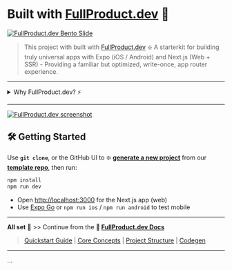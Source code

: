 # Built with [FullProduct.dev](https://fullproduct.dev?v=gh-demo-readme) 🚀

[![FullProduct.dev Bento Slide](https://fullproduct.dev/full-product-dev-bento.jpg)](https://fullproduct.dev?v=gh-demo-readme)

> This project with built with [FullProduct.dev](https://fullproduct.dev?v=gh-demo-readme) ❇️ A starterkit for building truly universal apps with Expo (iOS / Android) and Next.js (Web + SSR) - Providing a familiar but optimized, write-once, app router experience.

---

<details>
<summary>Why FullProduct.dev? ⚡️</summary>

---

## The [FullProduct.dev](https://fullproduct.dev?v=gh-demo-readme) 🚀 Starterkit

- **Universal from the Start 🙌 + Write-once UI:**
  - Build for web, iOS, and Android with a single codebase.
  - No more writing features twice / 3x - 90%+ of your UI and logic = shared across platforms.
  - Use React Native primitives (`View`, `Text`, `Image`) + NativeWind for max portability while still styling your universal UI with Tailwind.

- **The GREEN Stack ✅ for an *Evergreen* project setup:**
  - **G**raphQL, **R**eact-Native, **E**xpo, **N**ext.js.
  - Designed to be powerful, future-proof, flexible, and easy to evolve as your project grows.

- **Copy-Pasteable 📂 - Monorepo Architecture:**
  - Turborepo config already set up for you.
  - Features are organized by domain, not by front-end/back-end split. This makes it easy to copy, reuse, and scale features between projects.
  - Each feature workspace is self-contained: UI, API, models, schemas, utils, and more... All co-located in portable workspace packages.

- **Single Sources of Truth 💎 - The Right Abstractions**
  - Define your data shape once using Zod schemas, and derive or (auto-)generate types, validation, docs, db models, and more from them.
  - Avoid bugs and wasted time by keeping your types, validation, and docs in sync automatically.

- **Universal Data Fetching 🔀 - For Expo and Next.js**
  - GraphQL + React Query for type-safe, cross-platform data fetching.
  - Fetch data the same way on server, browser, and mobile.

- **Modern DX & Codegen ⚙️ - Beyond just the Setup**
  - Built-in code generators for schemas, resolvers, forms, and more.
  - Fast monorepo setup with Turborepo (or use standalone if you prefer).

- **Rich Interactive Docs 📚 - Automatically grow with your project**
  - Full documentation at [fullproduct.dev/docs](https://fullproduct.dev/docs?v=gh-demo-readme)
  - Best practices and guides included in the built-in docs
  - Automatic UI, API and Types docs generation from Zod schemas
  - Easy Onboardings / Handovers, *Great Context for LLMs*

## 🟢 The GREEN Stack:

> 📗 **Docs** at [Fullproduct.dev/docs](https://fullproduct.dev/docs)

The goal of any tech stack should be to stay **'Evergreen'**

- ✅ **GraphQL** - Universal, type-safe data fetching
- ✅ **React-Native** - Write-once UI that feels native
- ✅ **Expo** - Cross-platform app dev (Web / iOS / Android)
- ✅ **EAS** - Effortless builds and deploys to App Stores
- ✅ **Next.js** - Web-vitals and best-in-class SSR / SEO optimization

These are proven and widely supported technologies.

> Paired with TypeScript, Zod, and Tailwind (via Nativewind), this stack is designed to be robust, flexible, and here to stay. While still allowing you the freedom to choose your own Database and other core stack choices.

## 📦 What’s Included? - Demo

- Well-Rounded Universal App Setup (Expo + Next.js)
- Turborepo - Monorepo Workspace Structure
- Universal Routing, (Deep)Linking and Navigation
- Right Abstractions built around Zod as the Single Source of Truth
- GraphQL and API routes with Next.js
- Universal React Query setup - both for Expo and Next

> **Note:** Git Based Plugins (for Auth, DB, Email, Payments, etc.) are coming soon! This base version is designed to be extended with plugins and your own features.

## 💡 Frequently Asked Questions

- **What is FullProduct.dev?**
  - A universal app starterkit to help you launch cross-platform apps faster, with best-in-class DX and monorepo architecture set up and designed for copy-paste.
- **Why use this over other starters?**
  - Most starters are either too opinionated or too barebones. This kit gives you a solid, flexible foundation and is designed for maximum code reuse across platforms, *and projects*.
- **I'm just starting out, should I use it?**
  - If you know the basics of JS/React, this kit will teach you how to build universal apps that can be used in a browser / found in Google, but also be installable from the iOS / Android App Stores.
  - Learning `react-native` and `expo` is a great skill potential employers will appreciate.
  - Built-in docs will help AI coding assistants better understand your project.
- **I'm an experienced dev, why should I use it?**
  - Seniors know the right abstractions can save weeks / months of time. Start with them.
  - Eases onboardings and handovers thanks to built-in docs that automatically grow as you build.
  - Spend less time on boilerplate thanks to our generators and automation scripts.
  - Architecture is designed for copy-paste, maximum reusability, and speed.
- **How do I convince my boss to use this?**
  - Show your non-technical lead the [FullProduct.dev](https://fullproduct.dev?v=gh-demo-readme) website.
  - Direct your technical lead to the [docs](https://fullproduct.dev/docs?v=gh-demo-readme), specifically the [core-concepts](https://fullproduct.dev/docs/core-concepts?v=gh-demo-readme).
  - Highlight the benefits of write-once universal apps: Bigger market share. More trust. Higher margins. Maximum shareability with Universal Deeplinks.
  - Emphasize flexibility to pick + choose your own stack while still having a solid foundation.
- **How is it licensed?**
  - See `LICENSE.md` and the [eula](https://fullproduct.dev/eula?v=gh-demo-readme-license) for the details.
  - Base / demo version is open source, but not full-on open contribution.
  - Premium version and plugins are coming soon for [commercial licensing](https://fullproduct.dev/eula?v=gh-demo-readme-license).

## Built with 💚 - by 🟢 [Thorr ⚡️ @codinsonn.dev](https://codinsonn.dev)

> **Support the project or spread the word by keeping this entire collapsible section intact** 🙏

- [FullProduct.dev Docs](https://fullproduct.dev/docs?v=gh-demo-readme)
- [FullProduct.dev Landing Page - to send to your boss](https://fullproduct.dev?v=gh-demo-readme)
- [Read + Share the Blog](https://fullproduct.dev/blog?v=gh-demo-readme) or [Sponsor me](https://github.com/sponsors/codinsonn)

> ⭐️ Follow me for updates, tips and tricks:

- [codinsonn.dev](https://codinsonn.dev?v=gh-demo-readme) - Personal Website
- Find me as [@codinsonn](https://twitter.com/codinsonn) - e.g. [GitHub](https://github.com/codinsonn) / [Twitter](https://twitter.com/codinsonn)
- ... or as Thorr Stevens on other socials - e.g. [LinkedIn](https://www.linkedin.com/in/thorr-stevens/)

</details>

---

[![FullProduct.dev screenshot](https://github.com/user-attachments/assets/a2eecfd2-7889-4079-944b-1b5af6cf5ddf)](https://fullproduct.dev/demos?v=universal-app-router-pr-docs)

## 🛠 Getting Started

Use **`git clone`**, or the GitHub UI to ❇️ **[generate a new project](https://github.com/new?template_name=green-stack-starter-demo&template_owner=FullProduct-dev)** from our **[template repo](https://github.com/FullProduct-dev/green-stack-starter-demo)**, then run:

```bash
npm install
npm run dev
```

- Open [http://localhost:3000](http://localhost:3000) for the Next.js app (web)
- Use [Expo Go](https://expo.io/client) or `npm run ios` / `npm run android` to test mobile

---

**All set** 🚀 >> Continue from the **📗 [FullProduct.dev Docs](https://fullproduct.dev/docs?v=gh-demo-readme)**

> [Quickstart Guide](https://fullproduct.dev/docs?v=gh-demo-readme) | 
[Core Concepts](https://fullproduct.dev/docs/core-concepts?v=gh-demo-readme) | 
[Project Structure](https://fullproduct.dev/docs/project-structure?v=gh-demo-readme) | 
[Codegen](https://fullproduct.dev/docs/generators?v=gh-demo-readme)

---

...
